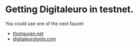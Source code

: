 # Getting Digitaleuro in testnet.

You could use one of the next faucet:

* [thonguyen.net](https://faucet.thonguyen.net/ltc)
* [digitaleurotools.com](http://testnet.digitaleurotools.com/)

